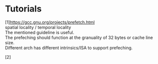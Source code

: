 # Tutorials
[1]https://gcc.gnu.org/projects/prefetch.html<br>
spatial locality / temporal locality <br>
The mentioned guideline is useful.<br>
The prefeching should function at the granuality of 32 bytes or cache line size. <br>
Different arch has different intrinsics/ISA to support prefeching. <br>

[2]
